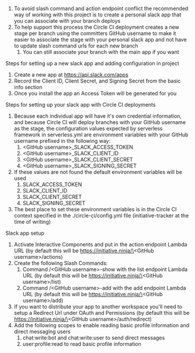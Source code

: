 1. To avoid slash command and action endpoint conflict the recommended way of working with this project is to create a personal slack app that you can associate with your branch deploys
1. To help support this process the Circle CI deployment creates a new stage per branch using the committers GitHub username to make it easier to associate the stage with your personal slack app and not have to update slash command urls for each new branch
   1. You can still associate your branch with the main app if you want

Steps for setting up a new slack app and adding configuration in project

1. Create a new app at https://api.slack.com/apps
1. Record the Client ID, Client Secret, and Signing Secret from the basic info section
1. Once you install the app an Access Token will be generated for you

Steps for setting up your slack app with Circle CI deployments

1. Because each individual app will have it's own credential information, and because Circle CI will deploy branches with your GitHub username as the stage, the configuration values expected by serverless framework in serverless.yml are environment variables with your GitHub username prefixed in the following way:
   1. \<GitHub username\>\_SLACK_ACCESS_TOKEN
   1. \<GitHub username\>\_SLACK_CLIENT_ID
   1. \<GitHub username\>\_SLACK_CLIENT_SECRET
   1. \<GitHub username\>\_SLACK_SIGNING_SECRET
1. If these values are not found the default environment variables will be used
   1. SLACK_ACCESS_TOKEN
   1. SLACK_CLIENT_ID
   1. SLACK_CLIENT_SECRET
   1. SLACK_SIGNING_SECRET
1. The best place to set these environment variables is in the Circle CI context specified in the ./circle-ci/config.yml file (initiative-tracker at the time of writing)

Slack app setup

1. Activate Interactive Components and put in the action endpoint Lambda URL (by default this will be https://initiative.ninja/\<GitHub username\>/actions)
1. Create the following Slash Commands:
   1. Command /\<GitHub username\>-show with the list endpoint Lambda URL (by default this will be https://initiative.ninja/\<GitHub username\>/list)
   1. Command /\<GitHub username\>-add with the add endpoint Lambda URL (by default this will be https://initiative.ninja/\<GitHub username\>/add)
1. If you want to distribute your app to another workspace you'll need to setup a Redirect Url under OAuth and Permissions (by default this will be https://initiative.ninja/\<GitHub username\>/auth/redirect)
1. Add the following scopes to enable reading basic profile information and direct messaging users
   1. chat:write:bot and chat:write:user to send direct messages
   1. user:profile:read to read basic profile information

